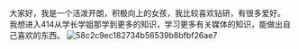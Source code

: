 大家好，我是一个活泼开朗，积极向上的女孩，我比较喜欢钻研，有很多爱好。
我想进入414从学长学姐那学到更多的知识，学习更多有关媒体的知识，能做出自己喜欢的东西。
![58c2c9ec182734b56539b8bfbf26ae7](https://github.com/s237020109/anything/assets/147145464/a30ac9c1-81e1-426e-9575-2a7e0c508e95)

